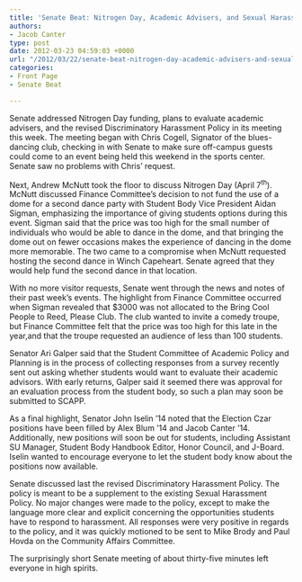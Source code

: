 ```yaml
---
title: 'Senate Beat: Nitrogen Day, Academic Advisers, and Sexual Harassment Policy'
authors:
- Jacob Canter
type: post
date: 2012-03-23 04:59:03 +0000
url: "/2012/03/22/senate-beat-nitrogen-day-academic-advisers-and-sexual-harassment-policy/"
categories:
- Front Page
- Senate Beat

---
```

Senate addressed Nitrogen Day funding, plans to evaluate academic advisers, and the revised Discriminatory Harassment Policy in its meeting this week. The meeting began with Chris Cogell, Signator of the blues-dancing club, checking in with Senate to make sure off-campus guests could come to an event being held this weekend in the sports center. Senate saw no problems with Chris’ request.

Next, Andrew McNutt took the floor to discuss Nitrogen Day (April 7<sup>th</sup>). McNutt discussed Finance Committee’s decision to not fund the use of a dome for a second dance party with Student Body Vice President Aidan Sigman, emphasizing the importance of giving students options during this event. Sigman said that the price was too high for the small number of individuals who would be able to dance in the dome, and that bringing the dome out on fewer occasions makes the experience of dancing in the dome more memorable. The two came to a compromise when McNutt requested hosting the second dance in Winch Capeheart. Senate agreed that they would help fund the second dance in that location.

With no more visitor requests, Senate went through the news and notes of their past week’s events. The highlight from Finance Committee occurred when Sigman revealed that $3000 was not allocated to the Bring Cool People to Reed, Please Club. The club wanted to invite a comedy troupe, but Finance Committee felt that the price was too high for this late in the year,and that the troupe requested an audience of less than 100 students.

Senator Ari Galper said that the Student Committee of Academic Policy and Planning is in the process of collecting responses from a survey recently sent out asking whether students would want to evaluate their academic advisors. With early returns, Galper said it seemed there was approval for an evaluation process from the student body, so such a plan may soon be submitted to SCAPP.

As a final highlight, Senator John Iselin ’14 noted that the Election Czar positions have been filled by Alex Blum ’14 and Jacob Canter ’14. Additionally, new positions will soon be out for students, including Assistant SU Manager, Student Body Handbook Editor, Honor Council, and J-Board. Iselin wanted to encourage everyone to let the student body know about the positions now available.

Senate discussed last the revised Discriminatory Harassment Policy. The policy is meant to be a supplement to the existing Sexual Harassment Policy. No major changes were made to the policy, except to make the language more clear and explicit concerning the opportunities students have to respond to harassment. All responses were very positive in regards to the policy, and it was quickly motioned to be sent to Mike Brody and Paul Hovda on the Community Affairs Committee.

The surprisingly short Senate meeting of about thirty-five minutes left everyone in high spirits.